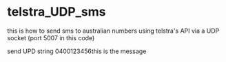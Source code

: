# telstra_UDP_sms

this is how to send sms to australian numbers using telstra's API via a UDP socket (port 5007 in this code)

send UPD string
0400123456this is the message
